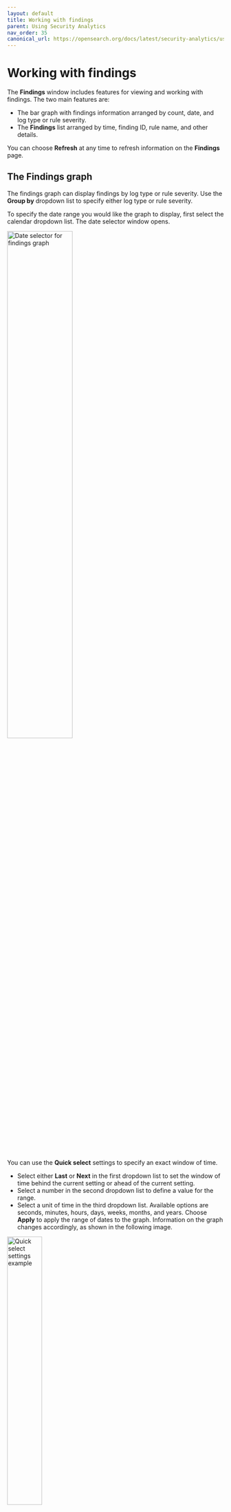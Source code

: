 ```yaml
---
layout: default
title: Working with findings
parent: Using Security Analytics
nav_order: 35
canonical_url: https://opensearch.org/docs/latest/security-analytics/usage/findings/
---
```


# Working with findings

The **Findings** window includes features for viewing and working with findings. The two main features are:
* The bar graph with findings information arranged by count, date, and log type or rule severity.
* The **Findings** list arranged by time, finding ID, rule name, and other details.

You can choose **Refresh** at any time to refresh information on the **Findings** page.

## The Findings graph

The findings graph can display findings by log type or rule severity. Use the **Group by** dropdown list to specify either log type or rule severity.

To specify the date range you would like the graph to display, first select the calendar dropdown list. The date selector window opens.

<img src="{{site.url}}{{site.baseurl}}/images/Security/find-date-pick.png" alt="Date selector for findings graph" width="55%">

You can use the **Quick select** settings to specify an exact window of time.
* Select either **Last** or **Next** in the first dropdown list to set the window of time behind the current setting or ahead of the current setting.
* Select a number in the second dropdown list to define a value for the range.
* Select a unit of time in the third dropdown list. Available options are seconds, minutes, hours, days, weeks, months, and years.
Choose **Apply** to apply the range of dates to the graph. Information on the graph changes accordingly, as shown in the following image.

<img src="{{site.url}}{{site.baseurl}}/images/Security/quickset.png" alt="Quick select settings example" width="40%">

You can use the left and right arrows to move the window of time behind the current range of dates or ahead of the current range of dates. When you use these arrows, the start and end dates appear in the date range field. You can then select each one to set an absolute, relative, or current date and time. For absolute and relative changes, choose **Update** to apply the changes.

<img src="{{site.url}}{{site.baseurl}}/images/Security/date-pick.png" alt="Altering date range" width="55%">

As an alternative, you can select an option in the **Commonly used** section (see the preceding image of the calendar dropdown list) to conveniently set a window of time. Options include date ranges such as **Today**, **Yesterday**, **this week**, and **week to date**. 

When one of the commonly used windows of time is selected, you can choose **Show dates** in the date range field to populate the range of dates. Following that, you can select either the start date or end date to specify an absolute, relative, or current date and time setting. For absolute and relative changes, choose **Update** to apply the changes.

As one more alternative, you can select an option from the **Recently used date ranges** section to go back to a previous setting.

## The Findings list

The **Findings** list displays all findings according to the time of the finding, the finding ID, the rule name that generated the finding, the detector that captured the finding, and other details, as shown in the following image.

<img src="{{site.url}}{{site.baseurl}}/images/Security/finding-list.png" alt="A list of all findings" width="85%">

Use the **Rule severity** dropdown list to filter the list of findings by severity. Use the **log type** dropdown list to filter the list by log type.

The **Actions** column includes two options for each finding:
* The diagonal arrow provides a way to open the [**Finding details**](#finding-details) pane, which describes the finding according to parameters defined when creating the detector and includes the document that generated the finding.
* The bell icon allows you to open the **Create detector alert trigger** pane, where you can quickly set up an alert for the specific finding and modify rules and their conditions as required.
For information about setting up alerts, see [Step 4. Set up alerts]({{site.url}}{{site.baseurl}}/security-analytics/sec-analytics-config/detectors-config/#step-4-set-up-alerts) in the detector creation documentation.

### Finding details

Each finding in the list also includes a **Finding ID**. In addition to using the diagonal arrow in **Actions**, you can select the ID to open the **Finding details** pane. An example of **Finding details** is shown in the following image.

<img src="{{site.url}}{{site.baseurl}}/images/Security/findings1.png" alt="Finding details pane" width="60%">

#### Viewing surrounding documents

The **Finding details** pane contains specific information about the finding, including the document that generated the finding. To investigate the series of events that led to the finding or followed the finding, you can select **View surrounding documents** to open the document in the **Discover** panel and view other documents preceding or following it.

1. Open **Finding details** by selecting the **Finding ID** in the **Findings** list.
1. In the **Documents** section, select **View surrounding documents**. If an index pattern already exists for the document, the **Discover** panel opens and displays the document. If an index pattern does not exist, the **Create index pattern to view documents** window opens and prompts you to create an index pattern, as shown in the following image.

    <img src="{{site.url}}{{site.baseurl}}/images/Security/findings2.png" alt="popup window prompting users to create an index pattern" width="60%">

1. In the **Create index pattern to view documents** window, the index pattern name is automatically populated. Enter the appropriate time field from the log index used to determine the timing for log events. For information on mapping log fields to detector fields, see [Step 2. Create field mappings]({{site.url}}{{site.baseurl}}/security-analytics/sec-analytics-config/detectors-config/#step-2-create-field-mappings). Choose **Create index pattern**. The **Create index pattern to view documents** confirmation window opens.
1. Select **View surrounding documents** in the confirmation window. The **Discover** panel opens, as shown in the following image.

    <img src="{{site.url}}{{site.baseurl}}/images/Security/findings4.png" alt="Discover panel with surrounding documents" width="85%">
    
The **Discover** panel displays the document that generated the finding with a highlighted background. Other documents that came either before or after the event are also displayed.

For details about working with **Discover** in OpenSearch Dashboards, see [Exploring data]({{site.url}}{{site.baseurl}}/dashboards/discover/index-discover/).

#### Viewing correlated findings

Correlations between findings are generated by the correlation engine, which is an experimental feature released in OpenSearch 2.7. Therefore, we do not recommend using the feature in a production environment at this time. For updates on the progress of the correlation engine, see [Security Analytics Correlation Engine](https://github.com/opensearch-project/security-analytics/issues/369) on GitHub. To share ideas and provide feedback, join the [Security Analytics forum](https://forum.opensearch.org/c/plugins/security-analytics/73).
{: .warning }

To see how the finding is correlated with other findings, select the **Correlations** tab. Correlations are relationships between findings that express a particular threat scenario involving multiple log types. Information in the **Correlated findings** table shows the time at which a correlated finding was generated, a finding's ID, the log type used to generate the finding, its threat severity, and the correlation score---a measure of its proximity to the reference finding---as shown in the following image.

<img src="{{site.url}}{{site.baseurl}}/images/Security/corr-details-findings.png" alt="A table of correlated findings with respect to the reference finding" width="60%">

You can select **View correlations graph** to visualize correlations between the findings. For more information about using the correlation graph, see [Working with the correlation graph]({{site.url}}{{site.baseurl}}/security-analytics/usage/correlation-graph/).
